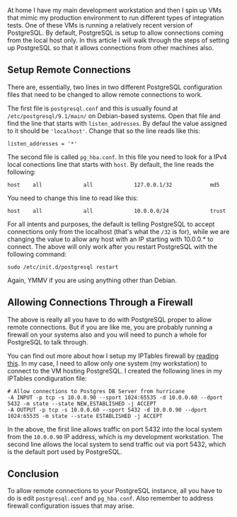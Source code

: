 <!-- title: Manage your PostgreSQL Database from a Remote Workstation -->


At home I have my main development workstation and then I spin up VMs that mimic
my production environment to run different types of integration tests. One of
these VMs is running a relatively recent version of PostgreSQL. By default,
PostgreSQL is setup to allow connections coming from the local host only. In
this article I will walk through the steps of setting up PostgreSQL so that it
allows connections from other machines also.

## Setup Remote Connections

There are, essentially, two lines in two different PostgreSQL configuration
files that need to be changed to allow remote connections to work.

The first file is `postgresql.conf` and this is usually found at
`/etc/postgresql/9.1/main/` on Debian-based systems. Open that file and find the
line that starts with `listen_addresses`. By defaul the value assigned to it
should be `'localhost'`. Change that so the line reads like this:

    listen_addresses = '*'

The second file is called `pg_hba.conf`. In this file you need to look for a
IPv4 local conections line that starts with `host`. By default, the line reads
the following:

    host    all             all             127.0.0.1/32            md5

You need to change this line to read like this:

    host    all             all             10.0.0.0/24             trust

For all intents and purposes, the default is telling PostgreSQL to accept
connections only from the localhost (that's what the `/32` is for), while we are
changing the value to allow any host with an IP starting with 10.0.0.* to
connect. The above will only work after you restart PostgreSQL with the
following command:

    sudo /etc/init.d/postgresql restart

Again, YMMV if you are using anything other than Debian.

## Allowing Connections Through a Firewall

The above is really all you have to do with PostgreSQL proper to allow remote
connections. But if you are like me, you are probably running a firewall on your
systems also and you will need to punch a whole for PostgreSQL to talk through.

You can find out more about how I setup my IPTables firewall by
[reading this][firewallsetup]. In my case, I need to allow only one system (my
workstation) to connect to the VM hosting PostgreSQL. I created the following
lines in my IPTables condiguration file:

    # Allow connections to Postgres DB Server from hurricane
    -A INPUT -p tcp -s 10.0.0.90 --sport 1024:65535 -d 10.0.0.60 --dport 5432 -m state --state NEW,ESTABLISHED -j ACCEPT
    -A OUTPUT -p tcp -s 10.0.0.60 --sport 5432 -d 10.0.0.90 --dport 1024:65535 -m state --state ESTABLISHED -j ACCEPT

In the above, the first line allows traffic on port 5432 into the local system
from the `10.0.0.90` IP address, which is my development workstation. The second
line allows the local system to send traffic out via port 5432, which is the
default port used by PostgreSQL.

## Conclusion

To allow remote connections to your PostgreSQL instance, all you have to do is
edit `postgresql.conf` and `pg_hba.conf`. Also remember to address firewall configuration issues that may
arise.


[firewallsetup]: http://gorauskas.org/SecuringYourDebianBasedVM.html "Securing your Debian-based VM"
